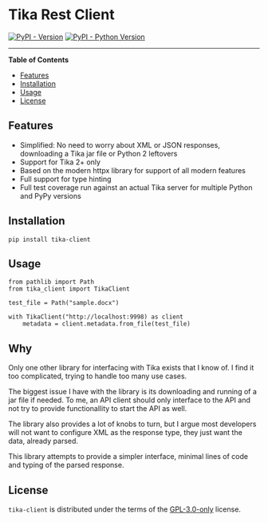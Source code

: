 # Tika Rest Client

[![PyPI - Version](https://img.shields.io/pypi/v/tika-client.svg)](https://pypi.org/project/tika-client)
[![PyPI - Python Version](https://img.shields.io/pypi/pyversions/tika-client.svg)](https://pypi.org/project/tika-client)

---

**Table of Contents**

- [Features](#features)
- [Installation](#installation)
- [Usage](#usage)
- [License](#license)

## Features

- Simplified: No need to worry about XML or JSON responses, downloading a Tika jar file or Python 2 leftovers
- Support for Tika 2+ only
- Based on the modern httpx library for support of all modern features
- Full support for type hinting
- Full test coverage run against an actual Tika server for multiple Python and PyPy versions

## Installation

```console
pip install tika-client
```

## Usage

```python3
from pathlib import Path
from tika_client import TikaClient

test_file = Path("sample.docx")

with TikaClient("http://localhost:9998) as client
    metadata = client.metadata.from_file(test_file)

```

## Why

Only one other library for interfacing with Tika exists that I know of. I find it too complicated, trying to handle
too many use cases.

The biggest issue I have with the library is its downloading and running of a jar file
if needed. To me, an API client should only interface to the API and not try to provide functionallity to start
the API as well.

The library also provides a lot of knobs to turn, but I argue most developers will not want to configure XML as
the response type, they just want the data, already parsed.

This library attempts to provide a simpler interface, minimal lines of code and typing of the parsed response.

## License

`tika-client` is distributed under the terms of the [GPL-3.0-only](https://spdx.org/licenses/GPL-3.0-only.html) license.

